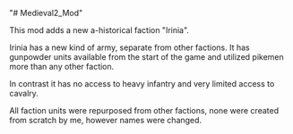 "# Medieval2_Mod" 

This mod adds a new a-historical faction "Irinia".

Irinia has a new kind of army, separate from other factions.
It has gunpowder units available from the start of the game and utilized pikemen more than any other faction.

In contrast it has no access to heavy infantry and very limited access to cavalry.

All faction units were repurposed from other factions, none were created from scratch by me, however names were changed.

